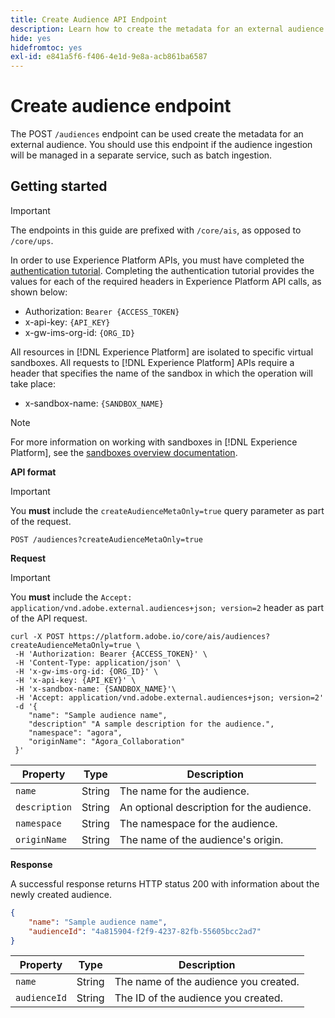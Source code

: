 ```yaml
---
title: Create Audience API Endpoint
description: Learn how to create the metadata for an external audience using the API.
hide: yes
hidefromtoc: yes
exl-id: e841a5f6-f406-4e1d-9e8a-acb861ba6587
---
```

# Create audience endpoint

The POST `/audiences` endpoint can be used create the metadata for an external audience. You should use this endpoint if the audience ingestion will be managed in a separate service, such as batch ingestion.

## Getting started

>[!IMPORTANT]
>
>The endpoints in this guide are prefixed with `/core/ais`, as opposed to `/core/ups`.

In order to use Experience Platform APIs, you must have completed the [authentication tutorial](https://www.adobe.com/go/platform-api-authentication-en). Completing the authentication tutorial provides the values for each of the required headers in Experience Platform API calls, as shown below:

- Authorization: `Bearer {ACCESS_TOKEN}`
- x-api-key: `{API_KEY}`
- x-gw-ims-org-id: `{ORG_ID}`

All resources in [!DNL Experience Platform] are isolated to specific virtual sandboxes. All requests to [!DNL Experience Platform] APIs require a header that specifies the name of the sandbox in which the operation will take place:

- x-sandbox-name: `{SANDBOX_NAME}`
  
>[!NOTE]
>
>For more information on working with sandboxes in [!DNL Experience Platform], see the [sandboxes overview documentation](../../sandboxes/home.md).

**API format**

>[!IMPORTANT]
>
>You **must** include the `createAudienceMetaOnly=true` query parameter as part of the request.

```http
POST /audiences?createAudienceMetaOnly=true
```

**Request**

>[!IMPORTANT]
>
>You **must** include the `Accept: application/vnd.adobe.external.audiences+json; version=2` header as part of the API request.

```shell
curl -X POST https://platform.adobe.io/core/ais/audiences?createAudienceMetaOnly=true \
 -H 'Authorization: Bearer {ACCESS_TOKEN}' \
 -H 'Content-Type: application/json' \
 -H 'x-gw-ims-org-id: {ORG_ID}' \
 -H 'x-api-key: {API_KEY}' \
 -H 'x-sandbox-name: {SANDBOX_NAME}'\
 -H 'Accept: application/vnd.adobe.external.audiences+json; version=2'
 -d '{
    "name": "Sample audience name",
    "description" "A sample description for the audience.",
    "namespace": "agora",
    "originName": "Agora_Collaboration"
 }'
```

| Property | Type | Description |
| -------- | ---- | ----------- |
| `name` | String | The name for the audience. |
| `description` | String | An optional description for the audience. |
| `namespace` | String | The namespace for the audience. |
| `originName` | String | The name of the audience's origin. |

**Response**

A successful response returns HTTP status 200 with information about the newly created audience.

```json
{
    "name": "Sample audience name",
    "audienceId": "4a815904-f2f9-4237-82fb-55605bcc2ad7"
}
```

| Property | Type | Description |
| -------- | ---- | ----------- |
| `name` | String | The name of the audience you created. |
| `audienceId` | String | The ID of the audience you created. |
